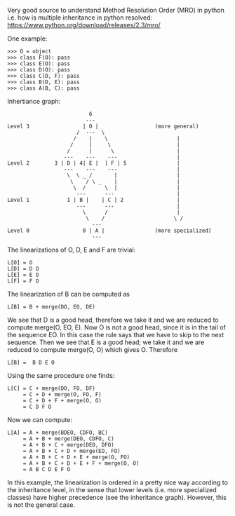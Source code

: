 Very good source to understand Method Resolution Order (MRO) in python i.e. how is multiple inheritance in python resolved: https://www.python.org/download/releases/2.3/mro/

One example:

```
>>> O = object
>>> class F(O): pass
>>> class E(O): pass
>>> class D(O): pass
>>> class C(D, F): pass
>>> class B(D, E): pass
>>> class A(B, C): pass
```

Inhertiance graph:

```
                          6
                         ---
Level 3                 | O |                  (more general)
                      /  ---  \
                     /    |    \                      |
                    /     |     \                     |
                   /      |      \                    |
                  ---    ---    ---                   |
Level 2        3 | D | 4| E |  | F | 5                |
                  ---    ---    ---                   |
                   \  \ _ /       |                   |
                    \    / \ _    |                   |
                     \  /      \  |                   |
                      ---      ---                    |
Level 1            1 | B |    | C | 2                 |
                      ---      ---                    |
                        \      /                      |
                         \    /                      \ /
                           ---
Level 0                 0 | A |                (more specialized)
                           ---
```

The linearizations of O, D, E and F are trivial:

```
L[O] = O
L[D] = D O
L[E] = E O
L[F] = F O
```

The linearization of B can be computed as

```
L[B] = B + merge(DO, EO, DE)
```

We see that D is a good head, therefore we take it and we are reduced to compute merge(O, EO, E). Now O is not a good head, since it is in the tail of the sequence EO. In this case the rule says that we have to skip to the next sequence. Then we see that E is a good head; we take it and we are reduced to compute merge(O, O) which gives O. Therefore

```
L[B] =  B D E O
```

Using the same procedure one finds:

```
L[C] = C + merge(DO, FO, DF)
     = C + D + merge(O, FO, F)
     = C + D + F + merge(O, O)
     = C D F O
```

Now we can compute:

```
L[A] = A + merge(BDEO, CDFO, BC)
     = A + B + merge(DEO, CDFO, C)
     = A + B + C + merge(DEO, DFO)
     = A + B + C + D + merge(EO, FO)
     = A + B + C + D + E + merge(O, FO)
     = A + B + C + D + E + F + merge(O, O)
     = A B C D E F O
```

In this example, the linearization is ordered in a pretty nice way according to the inheritance level, in the sense that lower levels (i.e. more specialized classes) have higher precedence (see the inheritance graph). However, this is not the general case.